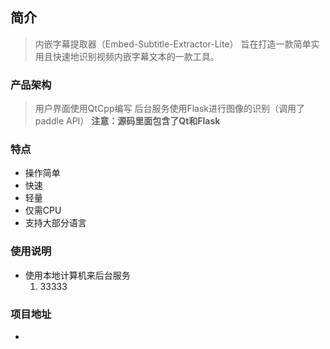 ## 简介
> 内嵌字幕提取器（Embed-Subtitle-Extractor-Lite） 旨在打造一款简单实用且快速地识别视频内嵌字幕文本的一款工具。

### 产品架构
> 用户界面使用QtCpp编写
> 后台服务使用Flask进行图像的识别（调用了paddle API）
**注意：源码里面包含了Qt和Flask**

### 特点
- 操作简单
- 快速
- 轻量
- 仅需CPU
- 支持大部分语言

### 使用说明
- 使用本地计算机来后台服务
   1. 33333



### 项目地址

- 
